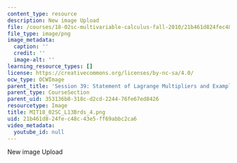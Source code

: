 ```yaml
---
content_type: resource
description: New image Upload
file: /courses/18-02sc-multivariable-calculus-fall-2010/21b461d824fec48c43e5ff69abbc2ca6_MIT18_02SC_L13Brds_4.png
file_type: image/png
image_metadata:
  caption: ''
  credit: ''
  image-alt: ''
learning_resource_types: []
license: https://creativecommons.org/licenses/by-nc-sa/4.0/
ocw_type: OCWImage
parent_title: 'Session 39: Statement of Lagrange Multipliers and Example'
parent_type: CourseSection
parent_uid: 353136b8-318c-d2cd-2244-76fe67ed8426
resourcetype: Image
title: MIT18_02SC_L13Brds_4.png
uid: 21b461d8-24fe-c48c-43e5-ff69abbc2ca6
video_metadata:
  youtube_id: null
---
```

New image Upload